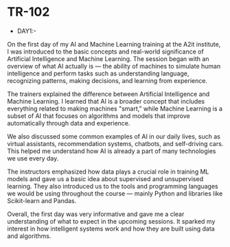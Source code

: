 # TR-102
- DAY1:-
  
On the first day of my AI and Machine Learning training at the A2it institute, I was introduced to the basic concepts and real-world significance of Artificial Intelligence and Machine Learning. The session began with an overview of what AI actually is — the ability of machines to simulate human intelligence and perform tasks such as understanding language, recognizing patterns, making decisions, and learning from experience.

The trainers explained the difference between Artificial Intelligence and Machine Learning. I learned that AI is a broader concept that includes everything related to making machines "smart," while Machine Learning is a subset of AI that focuses on algorithms and models that improve automatically through data and experience.

We also discussed some common examples of AI in our daily lives, such as virtual assistants, recommendation systems, chatbots, and self-driving cars. This helped me understand how AI is already a part of many technologies we use every day.

The instructors emphasized how data plays a crucial role in training ML models and gave us a basic idea about supervised and unsupervised learning. They also introduced us to the tools and programming languages we would be using throughout the course — mainly Python and libraries like Scikit-learn and Pandas.

Overall, the first day was very informative and gave me a clear understanding of what to expect in the upcoming sessions. It sparked my interest in how intelligent systems work and how they are built using data and algorithms.

